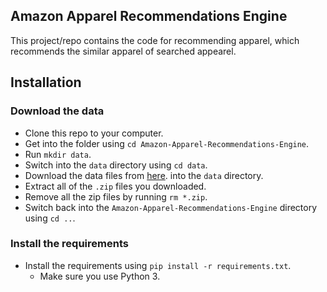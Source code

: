 Amazon Apparel Recommendations Engine
---------------------------------------

This project/repo contains the code for recommending apparel, which recommends the similar apparel of searched appearel.

Installation
----------------------

### Download the data

* Clone this repo to your computer.
* Get into the folder using `cd Amazon-Apparel-Recommendations-Engine`.
* Run `mkdir data`.
* Switch into the `data` directory using `cd data`.
* Download the data files from [here](https://drive.google.com/open?id=1B389bKAbJ99orANpXe2urNu7pj6yanY3). into the `data` directory. 
* Extract all of the `.zip` files you downloaded.
* Remove all the zip files by running `rm *.zip`.
* Switch back into the `Amazon-Apparel-Recommendations-Engine` directory using `cd ..`.


### Install the requirements
 
* Install the requirements using `pip install -r requirements.txt`.
    * Make sure you use Python 3.

